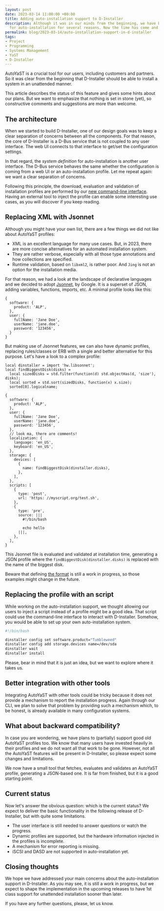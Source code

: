 ```yaml
---
layout: post
date: 2023-03-14 11:00:00 +00:00
title: Adding auto-installation support to D-Installer
description: Although it was in our minds from the beginning, we have been postponing the support
  for auto-installation for several reasons. Now the time has come and we have a plan.
permalink: blog/2023-03-14/auto-installation-support-in-d-installer
tags:
- Project
- Programming
- Systems Management
- YaST
- D-Installer
---
```


AutoYaST is a crucial tool for our users, including customers and partners. So it was clear from the
beginning that D-Installer should be able to install a system in an unattended manner.

This article describes the status of this feature and gives some hints about our plans. But we want
to emphasize that nothing is set in stone (yet), so constructive comments and suggestions are more
than welcome.

## The architecture

When we started to build D-Installer, one of our design goals was to keep a clear separation of
concerns between all the components. For that reason, the core of D-Installer is a D-Bus service
that is not coupled to any user interface. The web UI connects to that interface to get/set the
configuration settings.

In that regard, the *system definition* for auto-installation is another user interface. The D-Bus
service behaves the same whether the configuration is coming from a web UI or an auto-installation
profile. Let me repeat again: we want a clear separation of concerns.

Following this principle, the download, evaluation and validation of installation profiles are
performed by our [new command-line interface](https://github.com/imobachgs/dinstaller-rs). Having an
external tool to inject the profile can enable some interesting use cases, as you will discover if
you keep reading.

## Replacing XML with Jsonnet

Although you might have your own list, there are a few things we did not like about AutoYaST profiles:

* XML is an excellent language for many use cases. But, in 2023, there are more concise alternatives
  for an automated installation system.
* They are rather verbose, especially with all those type annotations and how collections are
  specified.
* Runtime validation, based on `libxml2`, is rather poor. And `Jing` is not an option for the
  installation media.

For that reason, we had a look at the landscape of declarative languages and we decided to adopt
[Jsonnet](https://jsonnet.org/), by Google. It is a superset of JSON, adding variables, functions,
imports, etc. A minimal profile looks like this:

```
{
  software: {
    product: 'ALP',
  },
  user: {
    fullName: 'Jane Doe',
    userName: 'jane.doe',
    password: '123456',
  }
}
```

But making use of Jsonnet features, we can also have dynamic profiles, replacing rules/classes or ERB
with a single and better alternative for this purpose. Let's have a look to a complex profile:

```jsonnet
local dinstaller = import 'hw.libsonnet';
local findBiggestDisk(disks) =
  local sizedDisks = std.filter(function(d) std.objectHas(d, 'size'), disks);
  local sorted = std.sort(sizedDisks, function(x) x.size);
  sorted[0].logicalname;

{
  software: {
    product: 'ALP',
  },
  user: {
    fullName: 'Jane Doe',
    userName: 'jane.doe',
    password: '123456',
  },
  // look ma, there are comments!
  localization: {
    language: 'en_US',
    keyboard: 'en_US',
  },
  storage: {
    devices: [
      {
        name: findBiggestDisk(dinstaller.disks),
      },
    ],
  },
  scripts: [
    {
      type: 'post',
      url: 'https: //myscript.org/test.sh',
    },
    {
      type: 'pre',
      source: |||
        #!/bin/bash

        echo hello
      |||,
    },
  ],
}
```

This Jsonnet file is evaluated and validated at installation time, generating a JSON profile
where the `findBiggestDisk(dinstaller.disks)` is replaced with the name of the biggest disk.

Beware that defining [the
format](https://github.com/imobachgs/dinstaller-rs/blob/main/dinstaller-lib/share/profile.schema.json)
is still a work in progress, so those examples might change in the future.

## Replacing the profile with an script

While working on the auto-installation support, we thought allowing our users to inject a script
instead of a profile might be a good idea. That script could use the command-line interface to
interact with D-Installer. Somehow, you would be able to set up your own auto-installation system.

```bash
#!/bin/bash

dinstaller config set software.product="Tumbleweed"
dinstaller config add storage.devices name=/dev/sda
dinstaller wait
dinstaller install
```

Please, bear in mind that it is just an idea, but we want to explore where it takes us.

## Better integration with other tools

Integrating AutoYaST with other tools could be tricky because it does not provide a mechanism to
report the installation progress. Again through our CLI, we plan to solve that problem by
providing such a mechanism which, to be honest, is already available in many configuration systems.

## What about backward compatibility?

In case you are wondering, we have plans to (partially) support good old AutoYaST profiles too. We
know that many users have invested heavily in their profiles and we do not want all that work to be
gone. However, not all the AutoYaST features will be present in D-Installer, so please expect some
changes and limitations.

We now have a small tool that fetches, evaluates and validates an AutoYaST profile, generating a
JSON-based one. It is far from finished, but it is a good starting point.

## Current status

Now let's answer the obvious question: which is the current status? We expect to deliver the basic
functionality in the following release of D-Installer, but with quite some limitations.

* The user interface is still needed to answer questions or watch the progress.
* Dynamic profiles are supported, but the hardware information injected in the profiles is
  incomplete.
* A mechanism for error reporting is missing.
* iSCSI and DASD are not supported in auto-installation yet.

## Closing thoughts

We hope we have addressed your main concerns about the auto-installation support in D-Installer. As
you may see, it is still a work in progress, but we expect to shape the implementation in the
upcoming releases to have 1st class support for unattended installation sooner than later.

If you have any further questions, please, let us know.
